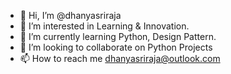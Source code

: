- 👋 Hi, I’m @dhanyasriraja
- 👀 I’m interested in Learning & Innovation.
- 🌱 I’m currently learning Python, Design Pattern.
- 💞️ I’m looking to collaborate on Python Projects
- 📫 How to reach me dhanyasriraja@outlook.com

<!---
dhanyasriraja/dhanyasriraja is a ✨ special ✨ repository because its `README.md` (this file) appears on your GitHub profile.
You can click the Preview link to take a look at your changes.
--->
